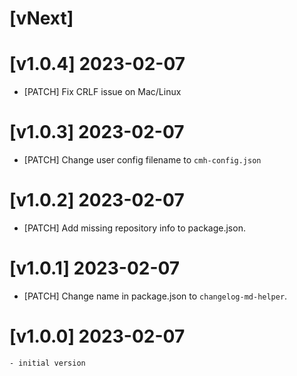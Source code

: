 # [vNext]

# [v1.0.4] 2023-02-07

- [PATCH] Fix CRLF issue on Mac/Linux

# [v1.0.3] 2023-02-07

- [PATCH] Change user config filename to `cmh-config.json`

# [v1.0.2] 2023-02-07

- [PATCH] Add missing repository info to package.json.

# [v1.0.1] 2023-02-07

- [PATCH] Change name in package.json to `changelog-md-helper`.

# [v1.0.0] 2023-02-07
    - initial version
